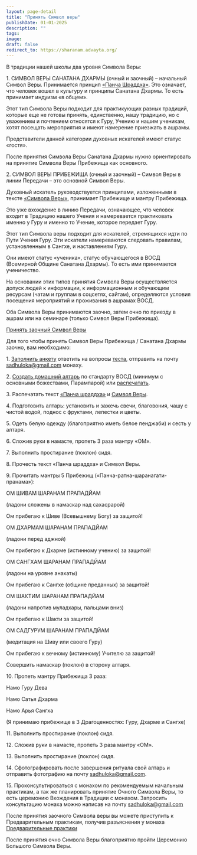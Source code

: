```yaml
---
layout: page-detail
title: "Принять Символ веры"
publishDate: 01-01-2025
description: ""
tags:
image:
draft: false
redirect_to: https://sharanam.advayta.org/
---
```

В традиции нашей школы два уровня Символа Веры:

 1\. СИМВОЛ ВЕРЫ САНАТАНА ДХАРМЫ (очный и заочный) – начальный Символ Веры. Принимается принцип [«Панча Шраддха»](/pyat-verovaniy/). Это означает, что человек вошел в культуру и принципы Санатана Дхармы. То есть принимает индуизм «в общем».

 Этот тип Символа Веры подходит для практикующих разных традиций, которые еще не готовы принять, единственно, нашу традицию, но с уважением и почтением относятся к Гуру, Учению и нашим ученикам, хотят посещать мероприятия и имеют намерение приезжать в ашрамы.

 Представители данной категории духовных искателей имеют статус «гостя».

 После принятия Символа Веры Санатана Дхармы нужно ориентировать на принятие Символа Веры Прибежища как основного.

 2\. СИМВОЛ ВЕРЫ ПРИБЕЖИЩА (очный и заочный) – Символ Веры в линии Передачи – это основной Символ Веры.

 Духовный искатель руководствуется принципами, изложенными в тексте [«Символа Веры»](/simvol-very/), принимает Прибежище и мантру Прибежища.

 Это уже вхождение в линию Передачи, означающее, что человек входит в Традицию нашего Учения и намеревается практиковать именно у Гуру и именно то Учение, которое передает Гуру.

 Этот тип Символа веры подходит для искателей, стремящихся идти по Пути Учения Гуру. Эти искатели намереваются следовать правилам, установленным в Сангхе, и наставлениям Гуру.

 Они имеют статус «ученика», статус обучающегося в ВОСД (Всемирной Общине Санатана Дхармы). То есть ими принимается ученичество.

 На основании этих типов принятия Символа Веры осуществляется допуск людей к информации, к информационным и обучающим ресурсам (чатам и группам в соцсетях, сайтам), определяются условия посещения мероприятий и проживания в ашрамах ВОСД.

 Оба Символа Веры принимаются заочно, затем очно по приезду в ашрам или на семинаре (только Символ Веры Прибежища).

[Принять заочный Символ Веры](/simvol-very-sanatana-dkharmy/) 

 Для того чтобы принять Символ Веры Прибежища / Санатана Дхармы заочно, вам необходимо:
  
  
 1\. [Заполнить анкету](/simvol-very-anketa-2023/) ответить на вопросы [теста](https://www.advayta.org/download/%D0%A2%D0%B5%D1%81%D1%82%20%D0%BF%D0%B5%D1%80%D0%B5%D0%B4%20%D0%A1%D0%B8%D0%BC%D0%B2%D0%BE%D0%BB%D0%BE%D0%BC%20%D0%92%D0%B5%D1%80%D1%8B.docx), отправить на почту [sadhuloka@gmail.com](mailto:sadhuloka@gmail.com) монаху.

 2\. [Создать домашний алтарь](/kak-sozdat-domashniy-altar/) по стандарту ВОСД (минимум с основными божествами, Парампарой) или [распечатать](/binaries/file/news/f%5F3256.jpg).

 3\. Распечатать текст [«Панча шраддха»](/pyat-verovaniy/) и [Символ Веры](/simvol-very/).

 4\. Подготовить алтарь: установить и зажечь свечи, благовония, чашу с чистой водой, поднос с фруктами, лепестки и цветы.

 5\. Одеть белую одежду (благоприятно иметь белое пенджаби) и сесть у алтаря.

 6\. Сложив руки в намасте, пропеть 3 раза мантру «ОМ».

 7\. Выполнить простирание (поклон) сидя.

 8\. Прочесть текст «Панча шраддха» и Символ Веры.

 9\. Прочитать мантры 5 Прибежищ («Панча-ратна-шаранагати-пранама»):

 ОМ ШИВАМ ШАРАНАМ ПРАПАДЙАМ

 (ладони сложены в намаскар над сахасрарой)

 Ом прибегаю к Шиве (Всевышнему Богу) за защитой!

  
 ОМ ДХАРМАМ ШАРАНАМ ПРАПАДЙАМ

 (ладони перед аджной)

 Ом прибегаю к Дхарме (истинному учению) за защитой!

  
 ОМ САНГХАМ ШАРАНАМ ПРАПАДЙАМ

 (ладони на уровне анахаты)

 Ом прибегаю к Сангхе (общине преданных) за защитой!

  
 ОМ ШАКТИМ ШАРАНАМ ПРАПАДЙАМ

 (ладони напротив муладхары, пальцами вниз)

 Ом прибегаю к Шакти за защитой!

  
 ОМ САДГУРУМ ШАРАНАМ ПРАПАДЙАМ

 (медитация на Шиву или своего Гуру)

 Ом прибегаю к вечному (истинному) Учителю за защитой!

 Совершить намаскар (поклон) в сторону алтаря.

 10\. Пропеть мантру Прибежища 3 раза:

 Намо Гуру Дева

 Намо Сатья Дхарма

 Намо Арья Сангха 

 (Я принимаю прибежище в 3 Драгоценностях: Гуру, Дхарме и Сангхе)

 11\. Выполнить простирание (поклон) сидя.

 12\. Сложив руки в намасте, пропеть 3 раза мантру «ОМ».

 13\. Выполнить простирание (поклон) сидя.

 14\. Сфотографировать после завершения ритуала свой алтарь и отправить фотографию на почту [sadhuloka@gmail.com](mailto:sadhuloka@gmail.com).

 15\. Проконсультироваться с монахом по рекомендуемым начальным практикам, а так же планировать принятие Очного Символа Веры, то есть церемонию Вхождения в Традиции с монахом. Запросить консультацию монаха можно написав на почту [sadhuloka@gmail.com](mailto:sadhuloka@gmail.com) 

 После принятия заочного Символа веры вы можете приступить к Предварительным практикам, получив разъяснения у монаха [Предварительные практики](/predvaritelnye-praktiki/) 

 После принятия очно Символа Веры благоприятно пройти Церемонию Большого Символа Веры.
  
  

